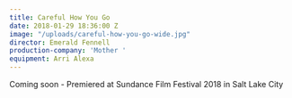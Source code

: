 ```yaml
---
title: Careful How You Go
date: 2018-01-29 18:36:00 Z
image: "/uploads/careful-how-you-go-wide.jpg"
director: Emerald Fennell
production-company: 'Mother '
equipment: Arri Alexa
---
```


Coming soon - Premiered at Sundance Film Festival 2018 in Salt Lake City